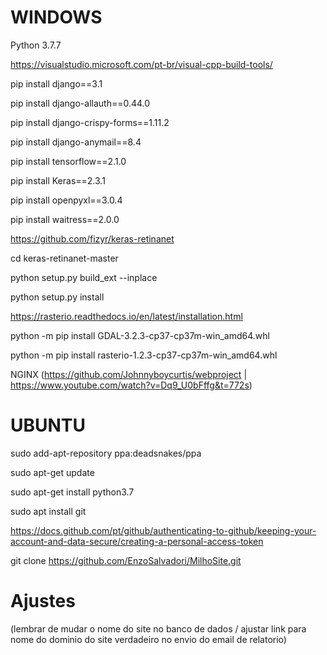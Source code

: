 # WINDOWS

Python 3.7.7

https://visualstudio.microsoft.com/pt-br/visual-cpp-build-tools/

pip install django==3.1

pip install django-allauth==0.44.0

pip install django-crispy-forms==1.11.2

pip install django-anymail==8.4

pip install tensorflow==2.1.0

pip install Keras==2.3.1

pip install openpyxl==3.0.4

pip install waitress==2.0.0

https://github.com/fizyr/keras-retinanet

cd keras-retinanet-master

python setup.py build_ext --inplace 

python setup.py install 

https://rasterio.readthedocs.io/en/latest/installation.html

python -m pip install GDAL-3.2.3-cp37-cp37m-win_amd64.whl

python -m pip install rasterio-1.2.3-cp37-cp37m-win_amd64.whl

NGINX (https://github.com/Johnnyboycurtis/webproject | https://www.youtube.com/watch?v=Dq9_U0bFffg&t=772s)

# UBUNTU

sudo add-apt-repository ppa:deadsnakes/ppa

sudo apt-get update

sudo apt-get install python3.7

sudo apt install git

https://docs.github.com/pt/github/authenticating-to-github/keeping-your-account-and-data-secure/creating-a-personal-access-token

git clone https://github.com/EnzoSalvadori/MilhoSite.git

# Ajustes

(lembrar de mudar o nome do site no banco de dados / ajustar link para nome do dominio do site verdadeiro no envio do email de relatorio)

